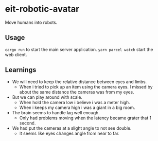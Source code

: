 # eit-robotic-avatar
Move humans into robots. 

## Usage

`cargo run` to start the main server application.
`yarn parcel watch` start the web client.


## Learnings

* We will need to keep the relative distance between eyes and limbs.
    * When i tried to pick up an item using the camera eyes. I missed by about the same distance the cameras was from my eyes.
* But we can play around with scale. 
    * When hold the camera low i believe i was a meter high.
    * When i keeps my camera high i was a giant in a big room.
* The brain seems to handle lag well enough.
    * Only had problems moving when the latency became grater that 1 second.
* We had put the cameras at a slight angle to not see double.
    * It seems like eyes changes angle from near to far.
